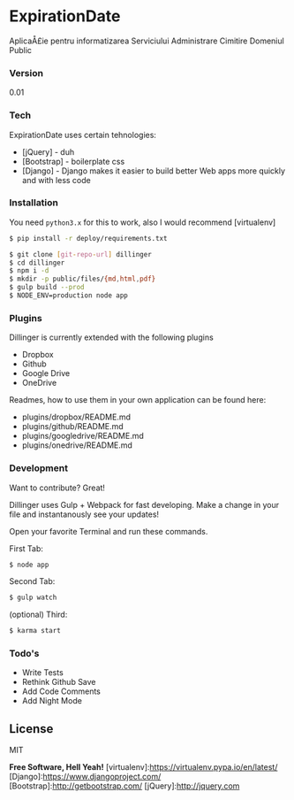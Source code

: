 # ExpirationDate

AplicaÅ£ie pentru informatizarea
Serviciului Administrare Cimitire Domeniul Public

### Version
0.01

### Tech

ExpirationDate uses certain tehnologies:

* [jQuery] - duh
* [Bootstrap] - boilerplate css
* [Django] - Django makes it easier to build better Web apps more quickly and with less code

### Installation

You need `python3.x` for this to work, also I would recommend [virtualenv]

```sh
$ pip install -r deploy/requirements.txt
```

```sh
$ git clone [git-repo-url] dillinger
$ cd dillinger
$ npm i -d
$ mkdir -p public/files/{md,html,pdf}
$ gulp build --prod
$ NODE_ENV=production node app
```

### Plugins

Dillinger is currently extended with the following plugins

* Dropbox
* Github
* Google Drive
* OneDrive

Readmes, how to use them in your own application can be found here:

* plugins/dropbox/README.md
* plugins/github/README.md
* plugins/googledrive/README.md
* plugins/onedrive/README.md

### Development

Want to contribute? Great!

Dillinger uses Gulp + Webpack for fast developing.
Make a change in your file and instantanously see your updates!

Open your favorite Terminal and run these commands.

First Tab:
```sh
$ node app
```

Second Tab:
```sh
$ gulp watch
```

(optional) Third:
```sh
$ karma start
```

### Todo's

 - Write Tests
 - Rethink Github Save
 - Add Code Comments
 - Add Night Mode

License
----

MIT


**Free Software, Hell Yeah!**
[virtualenv]:https://virtualenv.pypa.io/en/latest/
[Django]:https://www.djangoproject.com/
[Bootstrap]:http://getbootstrap.com/
[jQuery]:http://jquery.com

